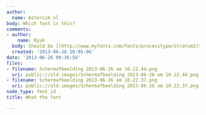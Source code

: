 ```yaml
---
author:
  name: Asterisk_nl
body: Which font is this?
comments:
- author:
    name: Ryuk
  body: Should be [[http://www.myfonts.com/fonts/processtype/stratum2|Stratum 2]].
  created: '2013-06-26 10:05:06'
date: '2013-06-26 09:36:56'
files:
- filename: Schermafbeelding 2013-06-26 om 10.22.44.png
  uri: public://old-images/Schermafbeelding 2013-06-26 om 10.22.44.png
- filename: Schermafbeelding 2013-06-26 om 10.22.37.png
  uri: public://old-images/Schermafbeelding 2013-06-26 om 10.22.37.png
node_type: font_id
title: What the font

---
```

